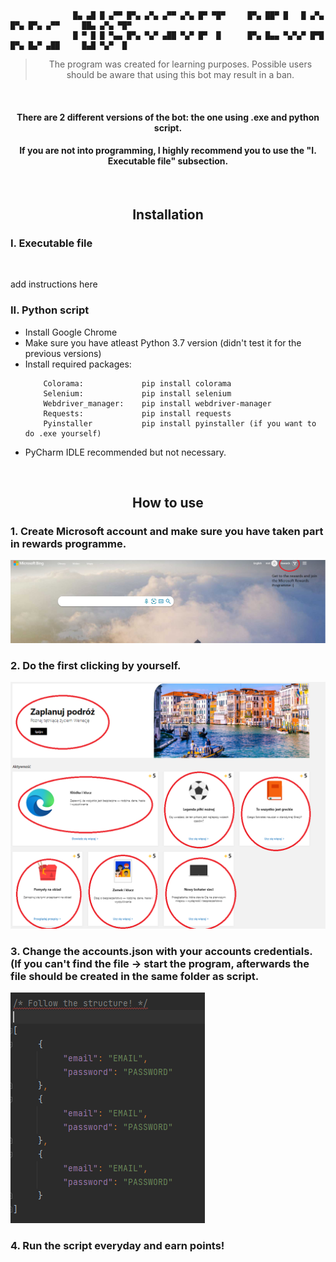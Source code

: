 ```
              █▄ ▄█ █ ▄▀▀ █▀▄ ▄▀▄ ▄▀▀ ▄▀▄ █▀ ▀█▀     █▀▄ ██▀ █   █ ▄▀▄ █▀▄ █▀▄ ▄▀▀     ██▄ ▄▀▄ ▀█▀
              █ ▀ █ █ ▀▄▄ █▀▄ ▀▄▀ ▄██ ▀▄▀ █▀  █      █▀▄ █▄▄ ▀▄▀▄▀ █▀█ █▀▄ █▄▀ ▄██     █▄█ ▀▄▀  █ 
```

> <p align="center"> The program was created for learning purposes. Possible users should be aware that using this bot may result in a ban. </p>

</br>

#### <p align="center"> There are 2 different versions of the bot: the one using .exe and python script. </p>
#### <p align="center"> If you are not into programming, I highly recommend you to use the "I. Executable file" subsection. </p>

</br>

## <p align="center"> Installation </p>

<h3 align="left"> I. Executable file </h3>
</br>

add instructions here

<h3 align="left"> II. Python script </h3>
<ul>
  <li> Install Google Chrome </li>
  <li> Make sure you have atleast Python 3.7 version (didn't test it for the previous versions) </li>
  <li> Install required packages: </li>
  
  ```
      Colorama:             pip install colorama
      Selenium:             pip install selenium
      Webdriver_manager:    pip install webdriver-manager
      Requests:             pip install requests     
      Pyinstaller           pip install pyinstaller (if you want to do .exe yourself)
  ``` 
  <li> PyCharm IDLE recommended but not necessary. </li>
  
</ul>

</br>

## <p align="center"> How to use </p>

<h3 align="left"> 1. Create Microsoft account and make sure you have taken part in rewards programme. </h3>

![MRP 1 screen](/scr/scr_1.png?raw=true "SCR_1")


<h3 align="left"> 2. Do the first clicking by yourself. </h3>

![MRP 2 screen](/scr/scr_2.png?raw=true "SCR_2")

<h3 align="left"> 3. Change the accounts.json with your accounts credentials. (If you can't find the file -> start the program, afterwards the file should be created in the same folder as script.</h3>

![MRP 3 screen](/scr/scr_3.png?raw=true "SCR_3")

<h3 align="left"> 4. Run the script everyday and earn points!</h3>

